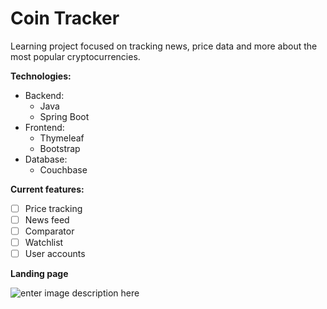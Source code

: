 # Coin Tracker
Learning project focused on tracking news, price data and more about the most popular cryptocurrencies.

**Technologies:**

 - Backend:
	 - Java
	 - Spring Boot
 - Frontend:
	 - Thymeleaf
	 - Bootstrap
 - Database:
	 - Couchbase

**Current features:**
- [ ] Price tracking
- [ ] News feed
- [ ] Comparator
- [ ] Watchlist
- [ ] User accounts

**Landing page**

![enter image description here](https://i.imgur.com/03uSDct.png)